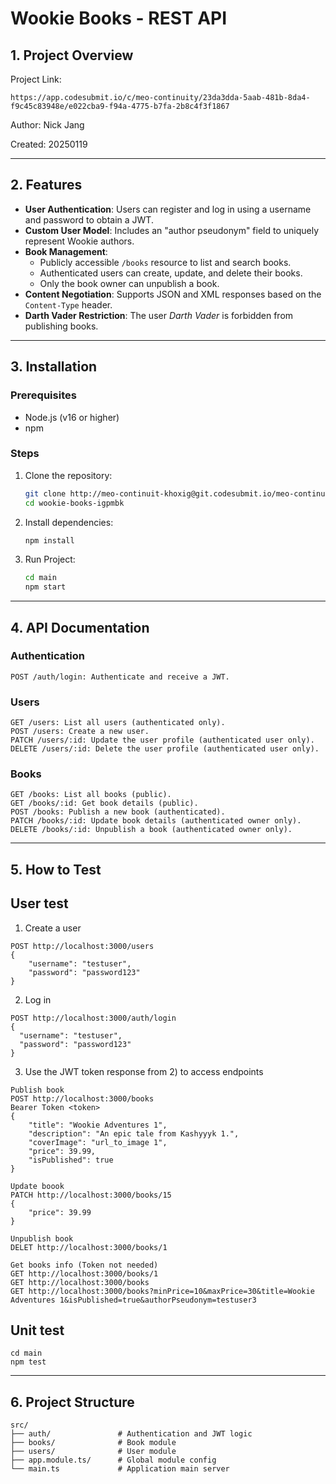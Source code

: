 # Wookie Books - REST API

## 1. Project Overview

Project Link: 
    
    https://app.codesubmit.io/c/meo-continuity/23da3dda-5aab-481b-8da4-f9c45c83948e/e022cba9-f94a-4775-b7fa-2b8c4f3f1867

Author: Nick Jang

Created: 20250119

---

## 2. Features

- **User Authentication**: Users can register and log in using a username and password to obtain a JWT.
- **Custom User Model**: Includes an "author pseudonym" field to uniquely represent Wookie authors.
- **Book Management**:
  - Publicly accessible `/books` resource to list and search books.
  - Authenticated users can create, update, and delete their books.
  - Only the book owner can unpublish a book.
- **Content Negotiation**: Supports JSON and XML responses based on the `Content-Type` header.
- **Darth Vader Restriction**: The user _Darth Vader_ is forbidden from publishing books.

---

## 3. Installation

### Prerequisites

- Node.js (v16 or higher)
- npm 

### Steps

1. Clone the repository:

   ```bash
   git clone http://meo-continuit-khoxig@git.codesubmit.io/meo-continuity/wookie-books-igpmbk
   cd wookie-books-igpmbk

2. Install dependencies:

    ```bash
    npm install

3. Run Project:

    ```bash
    cd main
    npm start
---

## 4. API Documentation

### Authentication

    POST /auth/login: Authenticate and receive a JWT.
    
### Users

    GET /users: List all users (authenticated only).
    POST /users: Create a new user.
    PATCH /users/:id: Update the user profile (authenticated user only).
    DELETE /users/:id: Delete the user profile (authenticated user only).

### Books

    GET /books: List all books (public).
    GET /books/:id: Get book details (public).
    POST /books: Publish a new book (authenticated).
    PATCH /books/:id: Update book details (authenticated owner only).
    DELETE /books/:id: Unpublish a book (authenticated owner only).

---
## 5. How to Test

## User test

1. Create a user
```
POST http://localhost:3000/users
{
    "username": "testuser",
    "password": "password123"
}
```

2. Log in
```
POST http://localhost:3000/auth/login
{
  "username": "testuser",
  "password": "password123"
}
```
3. Use the JWT token response from 2) to access endpoints

```
Publish book
POST http://localhost:3000/books
Bearer Token <token>
{
    "title": "Wookie Adventures 1",
    "description": "An epic tale from Kashyyyk 1.",
    "coverImage": "url_to_image 1",
    "price": 39.99,
    "isPublished": true
}
```

```
Update boook
PATCH http://localhost:3000/books/15
{
    "price": 39.99
}
```

```
Unpublish book
DELET http://localhost:3000/books/1
```

```
Get books info (Token not needed)
GET http://localhost:3000/books/1
GET http://localhost:3000/books
GET http://localhost:3000/books?minPrice=10&maxPrice=30&title=Wookie Adventures 1&isPublished=true&authorPseudonym=testuser3
```


## Unit test
    cd main
    npm test

---
## 6. Project Structure
```
src/
├── auth/               # Authentication and JWT logic
├── books/              # Book module
├── users/              # User module
├── app.module.ts/      # Global module config
└── main.ts             # Application main server
```